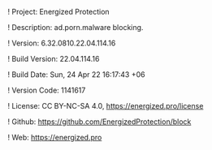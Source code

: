 ! Project: Energized Protection

! Description: ad.porn.malware blocking.

! Version: 6.32.0810.22.04.114.16

! Build Version: 22.04.114.16

! Build Date: Sun, 24 Apr 22 16:17:43 +06

! Version Code: 1141617

! License: CC BY-NC-SA 4.0, https://energized.pro/license

! Github: https://github.com/EnergizedProtection/block

! Web: https://energized.pro
